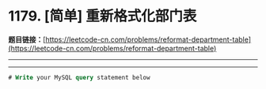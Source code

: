# 1179. [简单] 重新格式化部门表

**题目链接：**[https://leetcode-cn.com/problems/reformat-department-table](https://leetcode-cn.com/problems/reformat-department-table)

---

<Cards card="leetcode_1179_reformat-department-table"></Cards>

---

```sql
# Write your MySQL query statement below
```
